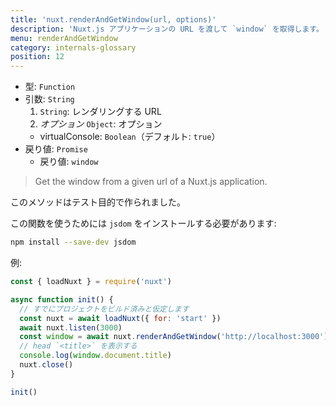```yaml
---
title: 'nuxt.renderAndGetWindow(url, options)'
description: 'Nuxt.js アプリケーションの URL を渡して `window` を取得します。'
menu: renderAndGetWindow
category: internals-glossary
position: 12
---
```


- 型: `Function`
- 引数: `String`
  1. `String`: レンダリングする URL
  2. *オプション* `Object`: オプション
  - virtualConsole: `Boolean`（デフォルト: `true`）
- 戻り値: `Promise`
  - 戻り値: `window`

> Get the window from a given url of a Nuxt.js application.

<base-alert>

このメソッドはテスト目的で作られました。

</base-alert>

この関数を使うためには `jsdom` をインストールする必要があります:

```bash
npm install --save-dev jsdom
```

例:

```js
const { loadNuxt } = require('nuxt')

async function init() {
  // すでにプロジェクトをビルド済みと仮定します
  const nuxt = await loadNuxt({ for: 'start' })
  await nuxt.listen(3000)
  const window = await nuxt.renderAndGetWindow('http://localhost:3000')
  // head `<title>` を表示する
  console.log(window.document.title)
  nuxt.close()
}

init()
```
